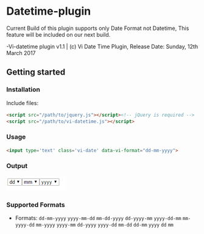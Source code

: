 # Datetime-plugin
Current Build of this plugin supports only Date Format not Datetime, This feature will be included on our next build.

-Vi-datetime plugin v1.1 | (c) Vi Date Time Plugin, Release Date: Sunday, 12th March 2017

## Getting started

### Installation

Include files:

```html
<script src="/path/to/jquery.js"></script><!-- jQuery is required -->
<script src="/path/to/vi-datetime.js"></script>
```
### Usage
```html
<input type='text' class='vi-date' data-vi-format="dd-mm-yyyy">
```

### Output
![Alt text](https://raw.githubusercontent.com/vinodselvin/datetime-plugin/master/demo.png)

### Supported Formats
- Formats: `dd-mm-yyyy` `yyyy-mm-dd` `mm-dd-yyyy` `dd-yyyy-mm` `yyyy-dd-mm` `mm-yyyy-dd` `mm-yyyy` `yyyy-mm` `dd-yyyy` `yyyy-dd` `mm-dd` `dd-mm` `yyyy` `dd` `mm`
